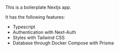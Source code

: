 This is a bolierplate Nextjs app.

It has the following features:

- Typescript
- Authentication with Next-Auth
- Styles with Tailwind CSS
- Database through Docker Compose with Prisma
